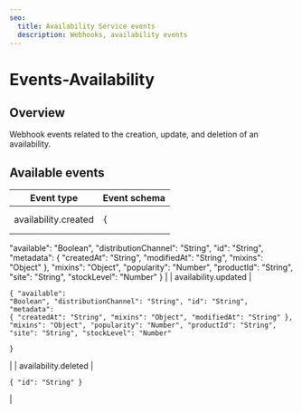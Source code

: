 ```yaml
---
seo:
  title: Availability Service events
  description: Webhooks, availability events
---
```


# Events-Availability

## Overview

Webhook events related to the creation, update, and deletion of an availability.

## Available events

| Event type           | Event schema                                                                                                                                                                                                                                                                                                                                                                   |
| -------------------- | ------------------------------------------------------------------------------------------------------------------------------------------------------------------------------------------------------------------------------------------------------------------------------------------------------------------------------------------------------------------------------ |
| availability.created | <pre class="language-json"><code class="lang-json">{
  "available": "Boolean",
  "distributionChannel": "String",
  "id": "String",
  "metadata": {
    "createdAt": "String",
    "modifiedAt": "String",
    "mixins": "Object"
  },
  "mixins": "Object",
  "popularity": "Number",
  "productId": "String",
  "site": "String",
  "stockLevel": "Number"
}
</code></pre>   |
| availability.updated | <pre class="language-json"><code class="lang-json">{
  "available": "Boolean",
  "distributionChannel": "String",
  "id": "String",
  "metadata": {
    "createdAt": "String",
    "mixins": "Object",
    "modifiedAt": "String"
  },
  "mixins": "Object",
  "popularity": "Number",
  "productId": "String",
  "site": "String",
  "stockLevel": "Number"  
}
</code></pre> |
| availability.deleted | <pre class="language-json"><code class="lang-json">{
  "id": "String"
}
</code></pre>                                                                                                                                                                                                                                                                                          |
